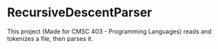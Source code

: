 # RecursiveDescentParser
This project (Made for CMSC 403 - Programming Languages) reads and tokenizes a file, then parses it.
